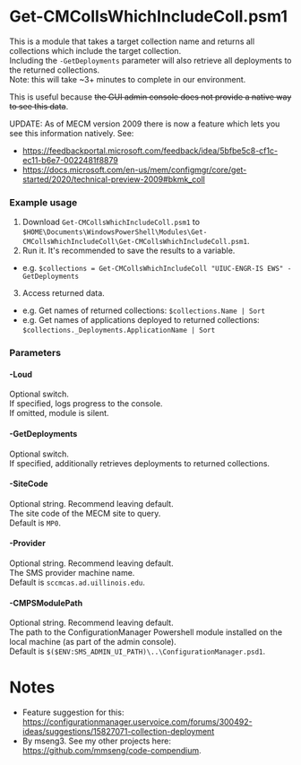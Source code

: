 # Get-CMCollsWhichIncludeColl.psm1

This is a module that takes a target collection name and returns all collections which include the target collection.  
Including the `-GetDeployments` parameter will also retrieve all deployments to the returned collections.  
Note: this will take ~3+ minutes to complete in our environment.  

This is useful because ~~the GUI admin console does not provide a native way to see this data~~.  

UPDATE: As of MECM version 2009 there is now a feature which lets you see this information natively. See:
- https://feedbackportal.microsoft.com/feedback/idea/5bfbe5c8-cf1c-ec11-b6e7-0022481f8879
- https://docs.microsoft.com/en-us/mem/configmgr/core/get-started/2020/technical-preview-2009#bkmk_coll

### Example usage

1. Download `Get-CMCollsWhichIncludeColl.psm1` to `$HOME\Documents\WindowsPowerShell\Modules\Get-CMCollsWhichIncludeColl\Get-CMCollsWhichIncludeColl.psm1`.
2. Run it. It's recommended to save the results to a variable.
  - e.g. `$collections = Get-CMCollsWhichIncludeColl "UIUC-ENGR-IS EWS" -GetDeployments`
3. Access returned data.
  - e.g. Get names of returned collections: `$collections.Name | Sort`
  - e.g. Get names of applications deployed to returned collections: `$collections._Deployments.ApplicationName | Sort`

### Parameters

#### -Loud
Optional switch.  
If specified, logs progress to the console.  
If omitted, module is silent.  

#### -GetDeployments
Optional switch.  
If specified, additionally retrieves deployments to returned collections.  

#### -SiteCode
Optional string. Recommend leaving default.  
The site code of the MECM site to query.  
Default is `MP0`.  

#### -Provider
Optional string. Recommend leaving default.  
The SMS provider machine name.  
Default is `sccmcas.ad.uillinois.edu`.  

#### -CMPSModulePath
Optional string. Recommend leaving default.  
The path to the ConfigurationManager Powershell module installed on the local machine (as part of the admin console).  
Default is `$($ENV:SMS_ADMIN_UI_PATH)\..\ConfigurationManager.psd1`.  

# Notes
- Feature suggestion for this: https://configurationmanager.uservoice.com/forums/300492-ideas/suggestions/15827071-collection-deployment
- By mseng3. See my other projects here: https://github.com/mmseng/code-compendium.
